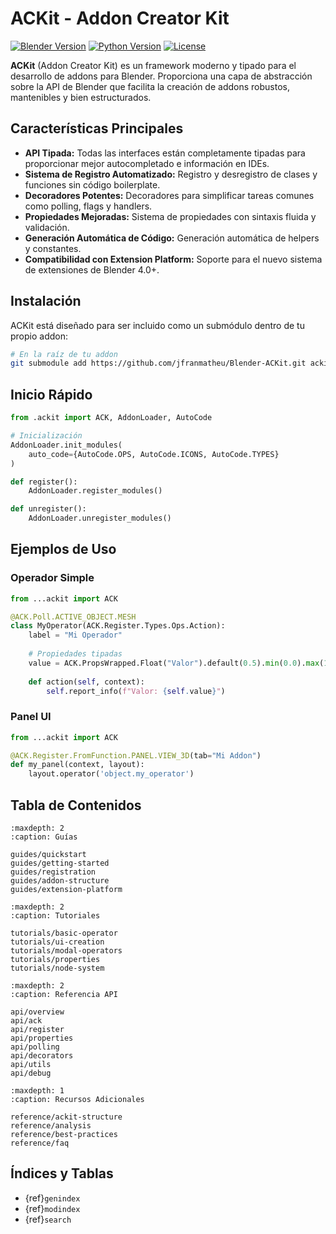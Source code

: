 # ACKit - Addon Creator Kit

[![Blender Version](https://img.shields.io/badge/Blender-4.0%2B-orange)](https://www.blender.org/)
[![Python Version](https://img.shields.io/badge/Python-3.10%2B-blue)](https://www.python.org/)
[![License](https://img.shields.io/badge/License-GPL%20v3-green)](https://www.gnu.org/licenses/gpl-3.0.html)

**ACKit** (Addon Creator Kit) es un framework moderno y tipado para el desarrollo de addons para Blender. Proporciona una capa de abstracción sobre la API de Blender que facilita la creación de addons robustos, mantenibles y bien estructurados.

## Características Principales

- **API Tipada:** Todas las interfaces están completamente tipadas para proporcionar mejor autocompletado e información en IDEs.
- **Sistema de Registro Automatizado:** Registro y desregistro de clases y funciones sin código boilerplate.
- **Decoradores Potentes:** Decoradores para simplificar tareas comunes como polling, flags y handlers.
- **Propiedades Mejoradas:** Sistema de propiedades con sintaxis fluida y validación.
- **Generación Automática de Código:** Generación automática de helpers y constantes.
- **Compatibilidad con Extension Platform:** Soporte para el nuevo sistema de extensiones de Blender 4.0+.

## Instalación

ACKit está diseñado para ser incluido como un submódulo dentro de tu propio addon:

```bash
# En la raíz de tu addon
git submodule add https://github.com/jfranmatheu/Blender-ACKit.git ackit
```

## Inicio Rápido

```python
from .ackit import ACK, AddonLoader, AutoCode

# Inicialización
AddonLoader.init_modules(
    auto_code={AutoCode.OPS, AutoCode.ICONS, AutoCode.TYPES}
)

def register():
    AddonLoader.register_modules()

def unregister():
    AddonLoader.unregister_modules()
```

## Ejemplos de Uso

### Operador Simple
```python
from ...ackit import ACK

@ACK.Poll.ACTIVE_OBJECT.MESH
class MyOperator(ACK.Register.Types.Ops.Action):
    label = "Mi Operador"
    
    # Propiedades tipadas
    value = ACK.PropsWrapped.Float("Valor").default(0.5).min(0.0).max(1.0)
    
    def action(self, context):
        self.report_info(f"Valor: {self.value}")
```

### Panel UI
```python
from ...ackit import ACK

@ACK.Register.FromFunction.PANEL.VIEW_3D(tab="Mi Addon")
def my_panel(context, layout):
    layout.operator('object.my_operator')
```

## Tabla de Contenidos

```{toctree}
:maxdepth: 2
:caption: Guías

guides/quickstart
guides/getting-started
guides/registration
guides/addon-structure
guides/extension-platform
```

```{toctree}
:maxdepth: 2
:caption: Tutoriales

tutorials/basic-operator
tutorials/ui-creation
tutorials/modal-operators
tutorials/properties
tutorials/node-system
```

```{toctree}
:maxdepth: 2
:caption: Referencia API

api/overview
api/ack
api/register
api/properties
api/polling
api/decorators
api/utils
api/debug
```

```{toctree}
:maxdepth: 1
:caption: Recursos Adicionales

reference/ackit-structure
reference/analysis
reference/best-practices
reference/faq
```

## Índices y Tablas

* {ref}`genindex`
* {ref}`modindex`
* {ref}`search` 